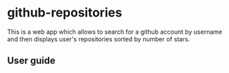 # github-repositories
This is a web app which allows to search for a github account by username and then displays user's repositories sorted by number of stars.

<h2>User guide</h2>
